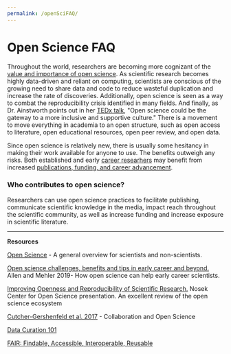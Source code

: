 ```yaml
---
permalink: /openSciFAQ/
---
```


# Open Science FAQ



Throughout the world, researchers are becoming more cognizant of the [value and importance of open science](https://theconversation.com/research-transparency-5-questions-about-open-science-answered-76851). As scientific research becomes highly data-driven and reliant on computing, scientists are conscious of the growing need to share data and code to reduce wasteful duplication and increase the rate of discoveries. Additionally, open science is seen as a way to combat the reproducibility crisis identified in many fields.  And finally, as Dr. Ainstworth points out in her [TEDx talk](https://www.youtube.com/watch?v=c-bemNZ-IqA), "Open science could be the gateway to a more inclusive and supportive culture." There is a movement to move everything in academia to an open structure, such as open access to literature, open educational resources, open peer review, and open data. 

Since open science is relatively new, there is usually some hesitancy in making their work available for anyone to use.  The benefits outweigh any risks.  Both established and early [career researhers](https://journals.plos.org/plosbiology/article?id=10.1371/journal.pbio.3000246) may benefit from increased [publications, funding, and career advancement](https://elifesciences.org/articles/16800).


### Who contributes to open science?

Researchers can use open science practices to facilitate publishing, communicate scientific knowledge in the media, impact reach throughout the scientific community, as well as increase funding and increase exposure in scientific literature. 

---

**Resources**

[Open Science](https://theconversation.com/research-transparency-5-questions-about-open-science-answered-76851) - A general overview for scientists and non-scientists.

[Open science challenges, benefits and tips in early career and beyond.](https://journals.plos.org/plosbiology/article?id=10.1371/journal.pbio.3000246) Allen and Mehler 2019- How open science can help early career scientists.

[Improving Openness and Reproducibility of Scientific Research.](https://www.nsf.gov/attachments/132722/public/EHR_ACslides3.pdf)  Nosek Center for Open Science presentation. An excellent review of the open science ecosystem

[Cutcher-Gershenfeld et al. 2017](https://www.nature.com/news/five-ways-consortia-can-catalyse-open-science-1.21706) - Collaboration and Open Science

[Data Curation 101](https://www.dataversity.net/data-curation-101/#)

[FAIR: Findable, Accessible, Interoperable, Reusable](https://www.force11.org/group/fairgroup/fairprinciples)

